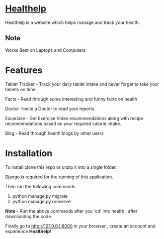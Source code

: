 # [Healthelp](https://healthelp.herokuapp.com)
Healthelp is a website which helps manage and track your health.

## Note
Works Best on Laptops and Computers

# Features
Tablet Tracker  - Track your daily tablet intake and never forget to take your tablets on time.  

Facts - Read through some interesting and funny facts on health  

Doctor -Invite a Doctor to read your reports  

Excercise - Get Exercise Video recommendations along with recipe recommendations based on your required calorie intake.  

Blog - Read through health blogs by other users

# Installation
To install clone this repo or unzip it into a single folder.

Django is required for the running of this application.

Then run the following commands
1. python manage.py migrate
2. python manage.py runserver

**Note** - Run the above commands after you 'cd' into health , after downloading the code.

Finally go to http://127.0.0.1:8000 in your browser , create an account and experience **Healthelp**!


